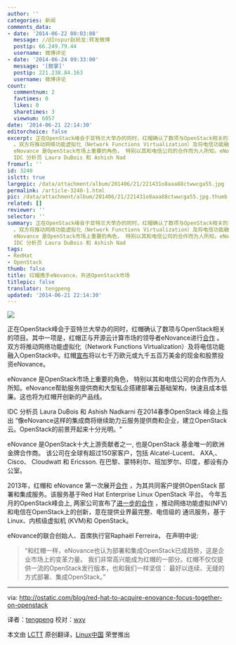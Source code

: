 ```yaml
---
author: ''
categories: 新闻
comments_data:
- date: '2014-06-22 00:03:08'
  message: //@Inspur赵祯龙:转发微博
  postip: 66.249.79.44
  username: 微博评论
- date: '2014-06-24 09:33:00'
  message: '[鼓掌]'
  postip: 221.238.84.163
  username: 微博评论
count:
  commentnum: 2
  favtimes: 0
  likes: 0
  sharetimes: 3
  viewnum: 6057
date: '2014-06-21 22:14:30'
editorchoice: false
excerpt: 正在OpenStack峰会于亚特兰大举办的同时，红帽确认了数项与OpenStack相关的项目。其中一项是，红帽正与开源云计算市场的领导者eNovance进行合作
  。双方将推动网络功能虚拟化（Network Functions Virtualization）及将电信功能融入OpenStack中。红帽宣布将以七千万欧元或九千五百万美金的现金和股票投资eNovance。
  eNovance 是OpenStack市场上重要的角色， 特别以其和电信公司的合作而为人所知。eNovance帮助服务提供商和大型私企搭建部署云基础架构，快速且成本低廉。这也将为红帽开创新的产品线。
  IDC 分析员 Laura DuBois 和 Ashish Nad
fromurl: ''
id: 3240
islctt: true
largepic: /data/attachment/album/201406/21/221431o8aaa88ctwwcga55.jpg
permalink: /article-3240-1.html
pic: /data/attachment/album/201406/21/221431o8aaa88ctwwcga55.jpg.thumb.jpg
related: []
reviewer: ''
selector: ''
summary: 正在OpenStack峰会于亚特兰大举办的同时，红帽确认了数项与OpenStack相关的项目。其中一项是，红帽正与开源云计算市场的领导者eNovance进行合作
  。双方将推动网络功能虚拟化（Network Functions Virtualization）及将电信功能融入OpenStack中。红帽宣布将以七千万欧元或九千五百万美金的现金和股票投资eNovance。
  eNovance 是OpenStack市场上重要的角色， 特别以其和电信公司的合作而为人所知。eNovance帮助服务提供商和大型私企搭建部署云基础架构，快速且成本低廉。这也将为红帽开创新的产品线。
  IDC 分析员 Laura DuBois 和 Ashish Nad
tags:
- RedHat
- OpenStack
thumb: false
title: 红帽携手eNovance，共进OpenStack市场
titlepic: false
translator: tengpeng
updated: '2014-06-21 22:14:30'
---
```


![](/data/attachment/album/201406/21/221431o8aaa88ctwwcga55.jpg)


正在OpenStack峰会于亚特兰大举办的同时，红帽确认了数项与OpenStack相关的项目。其中一项是，红帽正与开源云计算市场的领导者eNovance进行[合作](http://www.redhat.com/about/news/press-archive/2014/5/red-hat-and-enovance-to-deliver-carrier-grade-openstack) 。双方将推动网络功能虚拟化（Network Functions Virtualization）及将电信功能融入OpenStack中。红帽[宣布](http://www.marketwatch.com/story/red-hat-to-acquire-enovance-a-leader-in-openstack-integration-services-2014-06-18)将以七千万欧元或九千五百万美金的现金和股票投资eNovance。


eNovance 是OpenStack市场上重要的角色， 特别以其和电信公司的合作而为人所知。eNovance帮助服务提供商和大型私企搭建部署云基础架构，快速且成本低廉。这也将为红帽开创新的产品线。


IDC 分析员 Laura DuBois 和 Ashish Nadkarni 在2014春季OpenStack 峰会上指出 “像eNovance这样的集成商将继续助力云服务提供商和企业，建立OpenStack云。OpenStack的前景开起来十分光明。"


eNovance 是OpenStack十大上游贡献者之一, 也是OpenStack 基金唯一的欧洲金牌合作商。 该公司在全球有超过150家客户，包括 Alcatel-Lucent、 AXA,、 Cisco、 Cloudwatt 和 Ericsson. 在巴黎、蒙特利尔、班加罗尔、印度，都设有办公室。


2013年，红帽和 eNovance 第一次展开[合作](http://cts.businesswire.com/ct/CT?id=smartlink&url=http%3A%2F%2Fwww.redhat.com%2Fabout%2Fnews%2Fpress-archive%2F2013%2F11%2Fred-hat-and-enovance-partner-to-accelerate-adoption-of-red-hat-enterprise-linux-openstack-platform&esheet=50888828&newsitemid=20140618005543&lan=en-US&anchor=first+partnered+in+2013&index=1&md5=1721061ca22652d2a4413085db70361b) ，为其共同客户提供OpenStack 部署和集成服务。该服务基于Red Hat Enterprise Linux OpenStack 平台。 今年五月的OpenStack峰会上, 两家公司宣布了[进一步的合作](http://cts.businesswire.com/ct/CT?id=smartlink&ppppppppt-pt-lopppppppppptpt-lpt-pt-locapt-pt-ptptppptppppt-ptptptppp) ，推动网络功能虚拟(NFV) 和电信在OpenStack上的创新，意在提供业界最完整、电信级的 通讯服务，基于Linux、内核级虚拟机 (KVM)和 OpenStack。


eNovance的联合创始人、首席执行官Raphaël Ferreira， 在声明中说:



> 
> “和红帽一样，eNovance也认为部署和集成OpenStack已成趋势，这是企业市场上的变革力量。 我们非常高兴能成为红帽的一部分。红帽不仅仅提供一流的OpenStack发行版本，也和我们一样坚信： 最好以连续、无缝的方式部署、集成OpenStack。”
> 
> 
> 




---


via: <http://ostatic.com/blog/red-hat-to-acquire-enovance-focus-together-on-openstack>


译者：[tengpeng](https://github.com/tengpeng) 校对：[wxy](https://github.com/wxy)


本文由 [LCTT](https://github.com/LCTT/TranslateProject) 原创翻译，[Linux中国](http://linux.cn/) 荣誉推出